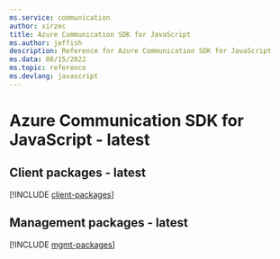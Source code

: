 ```yaml
---
ms.service: communication
author: xirzec
title: Azure Communication SDK for JavaScript
ms.author: jeffish
description: Reference for Azure Communication SDK for JavaScript
ms.data: 08/15/2022
ms.topic: reference
ms.devlang: javascript
---
```

# Azure Communication SDK for JavaScript - latest

## Client packages - latest
[!INCLUDE [client-packages](communication-client-index.md)]
## Management packages - latest
[!INCLUDE [mgmt-packages](communication-mgmt-index.md)]